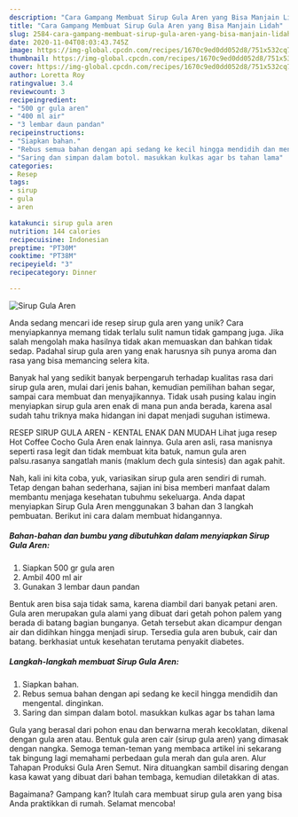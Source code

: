 ```yaml
---
description: "Cara Gampang Membuat Sirup Gula Aren yang Bisa Manjain Lidah"
title: "Cara Gampang Membuat Sirup Gula Aren yang Bisa Manjain Lidah"
slug: 2584-cara-gampang-membuat-sirup-gula-aren-yang-bisa-manjain-lidah
date: 2020-11-04T08:03:43.745Z
image: https://img-global.cpcdn.com/recipes/1670c9ed0dd052d8/751x532cq70/sirup-gula-aren-foto-resep-utama.jpg
thumbnail: https://img-global.cpcdn.com/recipes/1670c9ed0dd052d8/751x532cq70/sirup-gula-aren-foto-resep-utama.jpg
cover: https://img-global.cpcdn.com/recipes/1670c9ed0dd052d8/751x532cq70/sirup-gula-aren-foto-resep-utama.jpg
author: Loretta Roy
ratingvalue: 3.4
reviewcount: 3
recipeingredient:
- "500 gr gula aren"
- "400 ml air"
- "3 lembar daun pandan"
recipeinstructions:
- "Siapkan bahan."
- "Rebus semua bahan dengan api sedang ke kecil hingga mendidih dan mengental. dinginkan."
- "Saring dan simpan dalam botol. masukkan kulkas agar bs tahan lama"
categories:
- Resep
tags:
- sirup
- gula
- aren

katakunci: sirup gula aren 
nutrition: 144 calories
recipecuisine: Indonesian
preptime: "PT30M"
cooktime: "PT38M"
recipeyield: "3"
recipecategory: Dinner

---
```



![Sirup Gula Aren](https://img-global.cpcdn.com/recipes/1670c9ed0dd052d8/751x532cq70/sirup-gula-aren-foto-resep-utama.jpg)

Anda sedang mencari ide resep sirup gula aren yang unik? Cara menyiapkannya memang tidak terlalu sulit namun tidak gampang juga. Jika salah mengolah maka hasilnya tidak akan memuaskan dan bahkan tidak sedap. Padahal sirup gula aren yang enak harusnya sih punya aroma dan rasa yang bisa memancing selera kita.

Banyak hal yang sedikit banyak berpengaruh terhadap kualitas rasa dari sirup gula aren, mulai dari jenis bahan, kemudian pemilihan bahan segar, sampai cara membuat dan menyajikannya. Tidak usah pusing kalau ingin menyiapkan sirup gula aren enak di mana pun anda berada, karena asal sudah tahu triknya maka hidangan ini dapat menjadi suguhan istimewa.

RESEP SIRUP GULA AREN - KENTAL ENAK DAN MUDAH Lihat juga resep Hot Coffee Cocho Gula Aren enak lainnya. Gula aren asli, rasa manisnya seperti rasa legit dan tidak membuat kita batuk, namun gula aren palsu.rasanya sangatlah manis (maklum dech gula sintesis) dan agak pahit.


Nah, kali ini kita coba, yuk, variasikan sirup gula aren sendiri di rumah. Tetap dengan bahan sederhana, sajian ini bisa memberi manfaat dalam membantu menjaga kesehatan tubuhmu sekeluarga. Anda dapat menyiapkan Sirup Gula Aren menggunakan 3 bahan dan 3 langkah pembuatan. Berikut ini cara dalam membuat hidangannya.

<!--inarticleads1-->

##### Bahan-bahan dan bumbu yang dibutuhkan dalam menyiapkan Sirup Gula Aren:

1. Siapkan 500 gr gula aren
1. Ambil 400 ml air
1. Gunakan 3 lembar daun pandan


Bentuk aren bisa saja tidak sama, karena diambil dari banyak petani aren. Gula aren merupakan gula alami yang dibuat dari getah pohon palem yang berada di batang bagian bunganya. Getah tersebut akan dicampur dengan air dan didihkan hingga menjadi sirup. Tersedia gula aren bubuk, cair dan batang. berkhasiat untuk kesehatan terutama penyakit diabetes. 

<!--inarticleads2-->

##### Langkah-langkah membuat Sirup Gula Aren:

1. Siapkan bahan.
1. Rebus semua bahan dengan api sedang ke kecil hingga mendidih dan mengental. dinginkan.
1. Saring dan simpan dalam botol. masukkan kulkas agar bs tahan lama


Gula yang berasal dari pohon enau dan berwarna merah kecoklatan, dikenal dengan gula aren atau. Bentuk gula aren cair (sirup gula aren) yang dimasak dengan nangka. Semoga teman-teman yang membaca artikel ini sekarang tak bingung lagi memahami perbedaan gula merah dan gula aren. Alur Tahapan Produksi Gula Aren Semut. Nira dituangkan sambil disaring dengan kasa kawat yang dibuat dari bahan tembaga, kemudian diletakkan di atas. 

Bagaimana? Gampang kan? Itulah cara membuat sirup gula aren yang bisa Anda praktikkan di rumah. Selamat mencoba!
